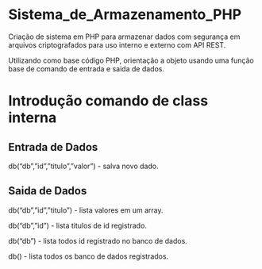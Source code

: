 # Sistema_de_Armazenamento_PHP
Criação de sistema em PHP para armazenar dados com segurança em arquivos criptografados para uso interno e externo com API REST.

Utilizando como base código PHP, orientação a objeto usando uma função base de comando de entrada e saida de dados.

# Introdução comando de class interna

## Entrada de Dados

db(“db”,”id”,”titulo”,”valor”) - salva novo dado.

## Saida de Dados

db(“db”,”id”,”titulo”) - lista valores em um array.

db(“db”,”id”) - lista titulos de id registrado.

db(“db”) - lista todos id registrado no banco de dados.

db() - lista todos os banco de dados registrados.


